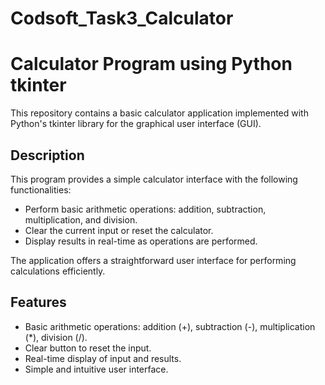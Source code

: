 # Codsoft_Task3_Calculator
# Calculator Program using Python tkinter

This repository contains a basic calculator application implemented with Python's tkinter library for the graphical user interface (GUI).

## Description

This program provides a simple calculator interface with the following functionalities:
- Perform basic arithmetic operations: addition, subtraction, multiplication, and division.
- Clear the current input or reset the calculator.
- Display results in real-time as operations are performed.

The application offers a straightforward user interface for performing calculations efficiently.

## Features

- Basic arithmetic operations: addition (+), subtraction (-), multiplication (*), division (/).
- Clear button to reset the input.
- Real-time display of input and results.
- Simple and intuitive user interface.


